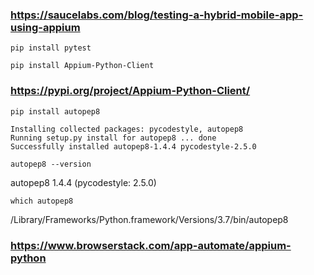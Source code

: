 ### https://saucelabs.com/blog/testing-a-hybrid-mobile-app-using-appium

``pip install pytest``

``pip install Appium-Python-Client``

### https://pypi.org/project/Appium-Python-Client/
`pip install autopep8`

```
Installing collected packages: pycodestyle, autopep8
Running setup.py install for autopep8 ... done
Successfully installed autopep8-1.4.4 pycodestyle-2.5.0

```

`autopep8 --version`

autopep8 1.4.4 (pycodestyle: 2.5.0)

`which autopep8`

/Library/Frameworks/Python.framework/Versions/3.7/bin/autopep8


### https://www.browserstack.com/app-automate/appium-python
